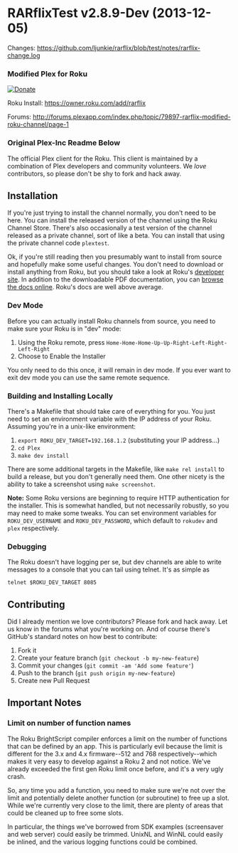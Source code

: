 # RARflixTest v2.8.9-Dev (2013-12-05)
Changes: https://github.com/ljunkie/rarflix/blob/test/notes/rarflix-change.log

### Modified Plex for Roku


[![Donate](https://www.paypalobjects.com/en_US/i/btn/btn_donate_LG.gif)](https://www.paypal.com/cgi-bin/webscr?cmd=_s-xclick&hosted_button_id=CHRZ55VCAJSYG)


Roku Install: https://owner.roku.com/add/rarflix

Forums: http://forums.plexapp.com/index.php/topic/79897-rarflix-modified-roku-channel/page-1

### Original Plex-Inc Readme Below ###


The official Plex client for the Roku. This client is maintained by a
combination of Plex developers and community volunteers. We *love* contributors,
so please don't be shy to fork and hack away.

## Installation

If you're just trying to install the channel normally, you don't need to be
here. You can install the released version of the channel using the Roku
Channel Store. There's also occasionally a test version of the channel
released as a private channel, sort of like a beta. You can install that
using the private channel code `plextest`.

Ok, if you're still reading then you presumably want to install from source
and hopefully make some useful changes. You don't need to download or install
anything from Roku, but you should take a look at Roku's
[developer site](http://www.roku.com/developer). In addition to the downloadable
PDF documentation, you can [browse the docs online](http://sdkdocs.roku.com/).
Roku's docs are well above average.

### Dev Mode

Before you can actually install Roku channels from source, you need to make
sure your Roku is in "dev" mode:

1. Using the Roku remote, press `Home-Home-Home-Up-Up-Right-Left-Right-Left-Right`
2. Choose to Enable the Installer

You only need to do this once, it will remain in dev mode. If you ever want to
exit dev mode you can use the same remote sequence.

### Building and Installing Locally

There's a Makefile that should take care of everything for you. You just need
to set an environment variable with the IP address of your Roku. Assuming
you're in a unix-like environment:

1. `export ROKU_DEV_TARGET=192.168.1.2` (substituting your IP address...)
2. `cd Plex`
3. `make dev install`

There are some additional targets in the Makefile, like `make rel install` to
build a release, but you don't generally need them. One other nicety is the
ability to take a screenshot using `make screenshot`.

**Note:** Some Roku versions are beginning to require HTTP authentication for
the installer. This is somewhat handled, but not necessarily robustly, so
you may need to make some tweaks. You can set environment variables for
`ROKU_DEV_USERNAME` and `ROKU_DEV_PASSWORD`, which default to `rokudev` and
`plex` respectively.

### Debugging

The Roku doesn't have logging per se, but dev channels are able to write
messages to a console that you can tail using telnet. It's as simple as

    telnet $ROKU_DEV_TARGET 8085

## Contributing

Did I already mention we love contributors? Please fork and hack away. Let us
know in the forums what you're working on. And of course there's GitHub's
standard notes on how best to contribute:

1. Fork it
2. Create your feature branch (`git checkout -b my-new-feature`)
3. Commit your changes (`git commit -am 'Add some feature'`)
4. Push to the branch (`git push origin my-new-feature`)
5. Create new Pull Request

## Important Notes

### Limit on number of function names

The Roku BrightScript compiler enforces a limit on the number of functions that
can be defined by an app. This is particularly evil because the limit is
different for the 3.x and 4.x firmware--512 and 768 respectively--which makes
it very easy to develop against a Roku 2 and not notice. We've already
exceeded the first gen Roku limit once before, and it's a very ugly crash.

So, any time you add a function, you need to make sure we're not over the limit
and potentially delete another function (or subroutine) to free up a slot.
While we're currently very close to the limit, there are plenty of areas that
could be cleaned up to free some slots.

In particular, the things we've borrowed from SDK examples (screensaver and
web server) could easily be trimmed. UnixNL and WinNL could easily be inlined,
and the various logging functions could be combined.
